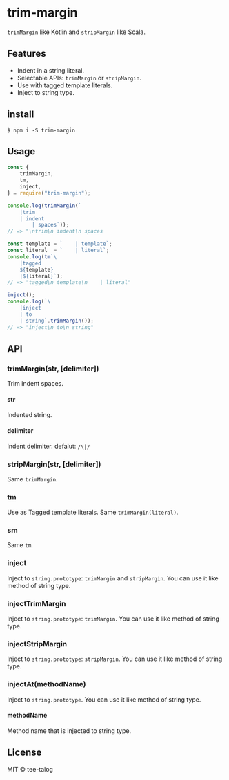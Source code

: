 # trim-margin
`trimMargin` like Kotlin and `stripMargin` like Scala.

## Features
* Indent in a string literal.
* Selectable APIs: `trimMargin` or `stripMargin`.
* Use with tagged template literals.
* Inject to string type.

## install
```
$ npm i -S trim-margin
```

## Usage
```js
const {
    trimMargin,
    tm,
    inject,
} = require("trim-margin");

console.log(trimMargin(`
	|trim
    | indent
        | spaces`));
// => "\ntrim\n indent\n spaces

const template = `    | template`;
const literal  = `    | literal`;
console.log(tm`\
    |tagged
    ${template}
    |${literal}`);
// => "tagged\n template\n    | literal"

inject();
console.log(`\
    |inject
    | to
    | string`.trimMargin());
// => "inject\n to\n string"
```

## API

### trimMargin(str, [delimiter])

Trim indent spaces.

#### str

Indented string.

#### delimiter

Indent delimiter.
defalut: `/\|/`

### stripMargin(str, [delimiter])

Same `trimMargin`.

### tm

Use as Tagged template literals.
Same `trimMargin(literal)`.

### sm

Same `tm`.

### inject

Inject to `string.prototype`: `trimMargin` and `stripMargin`.
You can use it like method of string type.

### injectTrimMargin

Inject to `string.prototype`: `trimMargin`.
You can use it like method of string type.

### injectStripMargin

Inject to `string.prototype`: `stripMargin`.
You can use it like method of string type.

### injectAt(methodName)

Inject to `string.prototype`.
You can use it like method of string type.

#### methodName

Method name that is injected to string type.

## License
MIT © tee-talog


